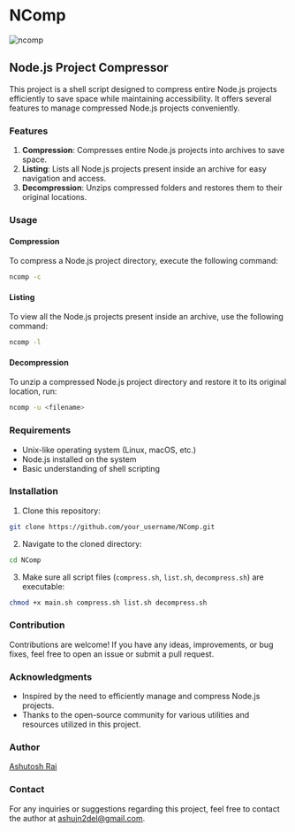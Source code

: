 # NComp

![ncomp](https://github.com/Ashutosh0602/NComp/assets/85889617/f56844e3-ad97-41c8-bb94-e00d176dc32a)

## Node.js Project Compressor

This project is a shell script designed to compress entire Node.js projects efficiently to save space while maintaining accessibility. It offers several features to manage compressed Node.js projects conveniently.

### Features

1. **Compression**: Compresses entire Node.js projects into archives to save space.
2. **Listing**: Lists all Node.js projects present inside an archive for easy navigation and access.
3. **Decompression**: Unzips compressed folders and restores them to their original locations.

### Usage

#### Compression

To compress a Node.js project directory, execute the following command:

```bash
ncomp -c
```

#### Listing

To view all the Node.js projects present inside an archive, use the following command:

```bash
ncomp -l
```

#### Decompression

To unzip a compressed Node.js project directory and restore it to its original location, run:

```bash
ncomp -u <filename>
```

### Requirements

- Unix-like operating system (Linux, macOS, etc.)
- Node.js installed on the system
- Basic understanding of shell scripting

### Installation

1. Clone this repository:

```bash
git clone https://github.com/your_username/NComp.git
```

2. Navigate to the cloned directory:

```bash
cd NComp
```

3. Make sure all script files (`compress.sh`, `list.sh`, `decompress.sh`) are executable:

```bash
chmod +x main.sh compress.sh list.sh decompress.sh
```

### Contribution

Contributions are welcome! If you have any ideas, improvements, or bug fixes, feel free to open an issue or submit a pull request.

### Acknowledgments

- Inspired by the need to efficiently manage and compress Node.js projects.
- Thanks to the open-source community for various utilities and resources utilized in this project.

### Author

[Ashutosh Rai](https://github.com/Ashutosh0602)

### Contact

For any inquiries or suggestions regarding this project, feel free to contact the author at [ashujn2del@gmail.com](mailto:ashujn2del@gmail.com).
